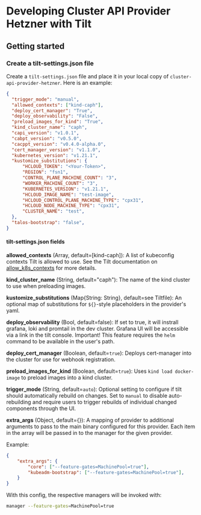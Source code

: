 # Developing Cluster API Provider Hetzner with Tilt

## Getting started

### Create a tilt-settings.json file

Create a `tilt-settings.json` file and place it in your local copy of `cluster-api-provider-hetzner`. Here is an example:

```json
{
  "trigger_mode": "manual",
  "allowed_contexts": ["kind-caph"],
  "deploy_cert_manager": "True",
  "deploy_observability": "False",
  "preload_images_for_kind": "True",
  "kind_cluster_name": "caph",
  "capi_version": "v1.0.1",
  "cabpt_version": "v0.5.0",
  "cacppt_version": "v0.4.0-alpha.0",
  "cert_manager_version": "v1.1.0",
  "kubernetes_version": "v1.21.1",
  "kustomize_substitutions": {
      "HCLOUD_TOKEN": "<Your-Token>",
      "REGION": "fsn1",
      "CONTROL_PLANE_MACHINE_COUNT": "3",
      "WORKER_MACHINE_COUNT": "3",
      "KUBERNETES_VERSION": "v1.21.1",
      "HCLOUD_IMAGE_NAME": "test-image",
      "HCLOUD_CONTROL_PLANE_MACHINE_TYPE": "cpx31",
      "HCLOUD_NODE_MACHINE_TYPE": "cpx31",
      "CLUSTER_NAME": "test",
  },
  "talos-bootstrap": "false",
}
```

#### tilt-settings.json fields

**allowed_contexts** (Array, default=[kind-caph]): A list of kubeconfig contexts Tilt is allowed to use. See the Tilt documentation on
[allow_k8s_contexts](https://docs.tilt.dev/api.html#api.allow_k8s_contexts) for more details.

**kind_cluster_name** (String, default="caph"): The name of the kind cluster to use when preloading images.

**kustomize_substitutions** (Map{String: String}, default=see Tiltfile): An optional map of substitutions for `${}`-style placeholders in the
provider's yaml.

**deploy_observability** (Bool, default=false): If set to true, it will instrall grafana, loki and promtail in the dev
cluster. Grafana UI will be accessible via a link in the tilt console.
Important! This feature requires the `helm` command to be available in the user's path.

**deploy_cert_manager** (Boolean, default=`true`): Deploys cert-manager into the cluster for use for webhook registration.

**preload_images_for_kind** (Boolean, default=`true`): Uses `kind load docker-image` to preload images into a kind cluster.

**trigger_mode** (String, default=`auto`): Optional setting to configure if tilt should automatically rebuild on changes.
Set to `manual` to disable auto-rebuilding and require users to trigger rebuilds of individual changed components through the UI.

**extra_args** (Object, default={}): A mapping of provider to additional arguments to pass to the main binary configured
for this provider. Each item in the array will be passed in to the manager for the given provider.

Example:

```json
{
    "extra_args": {
        "core": ["--feature-gates=MachinePool=true"],
        "kubeadm-bootstrap": ["--feature-gates=MachinePool=true"],
    }
}
```

With this config, the respective managers will be invoked with:

```bash
manager --feature-gates=MachinePool=true
```
